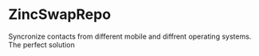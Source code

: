 # ZincSwapRepo
Syncronize contacts from different mobile and diffrent operating systems. The perfect solution
